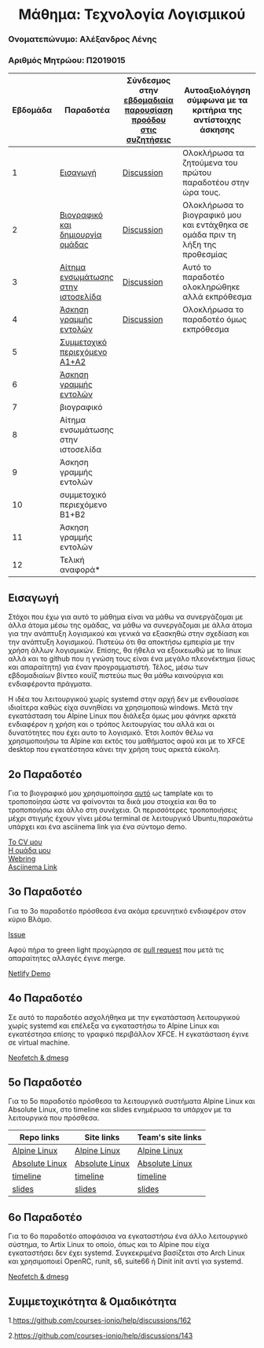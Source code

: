 <h1 align="center">Μάθημα: Τεχνολογία Λογισμικού</h1>

<h3>Ονοματεπώνυμο: Αλέξανδρος Λένης</h3>
<h3>Αριθμός Μητρώου: Π2019015</h3>



| Εβδομάδα | Παραδοτέα | Σύνδεσμος στην [εβδομαδιαία παρουσίαση προόδου στις συζητήσεις](https://github.com/courses-ionio/help/discussions/categories/show-and-tell) | Αυτοαξιολόγηση σύμφωνα με τα κριτήρια της αντίστοιχης άσκησης |
| --- | --- | --- | --- |
| 1 | [Εισαγωγή](#εισαγωγή)|[Discussion](https://github.com/courses-ionio/help/discussions/60) | Ολοκλήρωσα τα ζητούμενα του πρώτου παραδοτέου στην ώρα τους.
| 2 | [Bιογραφικό και δημιουργία ομάδας](#2ο-παραδοτέο)|[Discussion](https://github.com/courses-ionio/help/discussions/193) | Ολοκλήρωσα το βιογραφικό μου και εντάχθηκα σε ομάδα πριν τη λήξη της προθεσμίας
| 3 | [Αίτημα ενσωμάτωσης στην ιστοσελίδα](#3ο-παραδοτέο)|[Discussion](https://github.com/courses-ionio/help/discussions/471) |  Αυτό το παραδοτέο ολοκληρώθηκε αλλά εκπρόθεσμα
| 4 | [Άσκηση γραμμής εντολών](#4ο-παραδοτέο) |[Discussion](https://github.com/courses-ionio/help/discussions/483) | Ολοκλήρωσα το παραδοτέο όμως εκπρόθεσμα |
| 5 | [Συμμετοχικό περιεχόμενο A1+A2](#5ο-παραδοτέο) | |
| 6 | [Άσκηση γραμμής εντολών](#6ο-παραδοτέο) | |
| 7 | βιογραφικό | | |
| 8 | Αίτημα ενσωμάτωσης στην ιστοσελίδα | | |
| 9 | Άσκηση γραμμής εντολών | | |
| 10 | συμμετοχικό περιεχόμενο B1+B2 | | |
| 11 | Άσκηση γραμμής εντολών | | |
| 12 | Τελική αναφορά* | | |



## Εισαγωγή

Στόχοι που έχω για αυτό το μάθημα είναι να μάθω να συνεργάζομαι με άλλα άτομα μέσω της ομάδας, να μάθω να συνεργάζομαι με άλλα άτομα για την ανάπτυξη λογισμικού και γενικά να εξασκηθώ στην σχεδίαση και την ανάπτυξη λογισμικού. Πιστεύω ότι θα αποκτήσω εμπειρία με την χρήση  άλλων λογισμικών.
Επίσης, θα ήθελα να εξοικειωθώ με το linux αλλά και το github που η γνώση τους είναι ένα μεγάλο πλεονέκτημα (ίσως και απαραίτητη) για έναν προγραμματιστή. Τέλος, μέσω των εβδομαδιαίων βίντεο κουϊζ πιστεύω πως θα μάθω καινούργια και ενδιαφέροντα πράγματα.

Η ιδέα του λειτουργικού χωρίς systemd στην αρχή δεν με ενθουσίασε ιδιαίτερα καθώς είχα συνηθίσει να χρησιμοποιώ windows. Μετά την εγκατάσταση του Alpine Linux που διάλεξα όμως μου φάνηκε αρκετά ενδιαφέρον η χρήση και ο τρόπος λειτουργίας του αλλά και οι δυνατότητες που έχει αυτο το λογισμικό. Έτσι λοιπόν θέλω να χρησιμοποιήσω τα Alpine και εκτός του μαθήματος αφού και με το XFCE desktop που εγκατέστησα κάνει την χρήση τους αρκετά εύκολη.


## 2ο Παραδοτέο

Για το βιογραφικό μου χρησιμοποίησα [αυτό](https://github.com/sharu725/online-cv) ως tamplate και το τροποποίησα ώστε να φαίνονται τα δικά μου στοιχεία και θα το τροποποιήσω και άλλο στη συνέχεια. Οι περισσότερες τροποποιήσεις μέχρι στιγμής έχουν γίνει μέσω terminal σε λειτουργικό Ubuntu,παρακάτω υπάρχει και ένα asciinema link για ένα σύντομο demo.

[Το CV μου](https://alexl14.github.io/online-cv/)<br/>[Η ομάδα μου](https://github.com/ionioi)<br/>[Webring](https://ionioi.netlify.app/)<br/>[Asciinema Link](https://asciinema.org/a/471799)

## 3ο Παραδοτέο

Για το 3ο παραδοτέο πρόσθεσα ένα ακόμα ερευνητικό ενδιαφέρον στον κύριο Βλάμο.

[Issue](https://github.com/ioniodi/sitegr/issues/345)

Αφού πήρα το green light προχώρησα σε [pull request](https://github.com/ioniodi/all_collections/pull/47) που μετά τις απαραίτητες αλλαγές έγινε merge.

[Netlify Demo](https://heuristic-tereshkova-ead94e.netlify.app//people/vlamos/)

## 4ο Παραδοτέο

Σε αυτό το παραδοτέο ασχολήθηκα με την εγκατάσταση λειτουργικού χωρίς systemd και επέλεξα να εγκαταστήσω το Alpine Linux και εγκατέστησα επίσης το γραφικό περιβάλλον XFCE. Η εγκατάσταση έγινε σε virtual machine.

[Neofetch & dmesg](https://asciinema.org/a/481112)


## 5ο Παραδοτέο

Για το 5ο παραδοτέο πρόσθεσα τα λειτουργικά συστήματα Alpine Linux και Absolute Linux, στο timeline και slides ενημέρωσα τα υπάρχον με τα λειτουργικά που πρόσθεσα.

|Repo links | Site links | Team's site links |
| --- | --- | --- | 
|[Alpine Linux](https://github.com/alexl14/_gallery/blob/master/alpine-linux.md)|[Alpine Linux](https://genuine-rugelach-10086a.netlify.app/gallery/alpine-linux/)|[Alpine Linux](https://ionioi-site.netlify.app/gallery/alpine-linux/)|
|[Absolute Linux](https://github.com/alexl14/_gallery/blob/master/absolute-linux.md)|[Absolute Linux](https://genuine-rugelach-10086a.netlify.app/gallery/absolute-linux/)|[Absolute Linux](https://ionioi-site.netlify.app/gallery/absolute-linux/)
|[timeline](https://github.com/alexl14/site/blob/2019015/_timeline/os-apps.md)|[timeline](https://genuine-rugelach-10086a.netlify.app/timeline/os-apps/)|[timeline](https://ionioi-site.netlify.app/timeline/os-apps/)|
|[slides](https://github.com/alexl14/site/blob/2019015/_slides/os.md)|[slides](https://genuine-rugelach-10086a.netlify.app/slides/os/)|[slides](https://ionioi-site.netlify.app/slides/os/)


## 6ο Παραδοτέο

Για το 6ο παραδοτέο αποφάσισα να εγκαταστήσω ένα άλλο λειτουργικό σύστημα, το Artix Linux το οποίο, όπως και το Alpine που είχα εγκαταστήσει δεν έχει systemd. Συγκεκριμένα βασίζεται στο Arch Linux και χρησιμοποιεί OpenRC, runit, s6, suite66 ή Dinit init αντί για systemd. 

[Neofetch & dmesg](https://asciinema.org/a/495537)

## Συμμετοχικότητα & Ομαδικότητα

1.https://github.com/courses-ionio/help/discussions/162

2.https://github.com/courses-ionio/help/discussions/143
